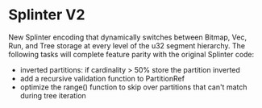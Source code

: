 # Splinter V2

New Splinter encoding that dynamically switches between Bitmap, Vec, Run, and Tree storage at every level of the u32 segment hierarchy. The following tasks will complete feature parity with the original Splinter code:

- inverted partitions: if cardinality > 50% store the partition inverted
- add a recursive validation function to PartitionRef
- optimize the range() function to skip over partitions that can't match during
  tree iteration
